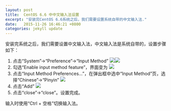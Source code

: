 ```yaml
---
layout: post
title:  CentOS 6.6 中中文输入法设置
excerpt: "安装完CentOS 6.6系统之后，我们需要设置系统自带的中文输入法."
date:   2015-11-26 16:46:21 +0800
categories: jekyll update
---
```


安装完系统之后，我们需要设置中文输入法，中文输入法是系统自带的，设置步骤如下：

1. 点击“System”→“Preference”→“Input Method”
![](http://ww2.sinaimg.cn/large/4dd787e4jw1euomvdf4fij20zk0lb42p.jpg)![](http://ww2.sinaimg.cn/large/4dd787e4jw1euomvdoxh9j209p07ut9c.jpg)
2. 勾选“Enable input method feature”，界面变为
![](http://ww2.sinaimg.cn/large/4dd787e4jw1euomyoe0vyj209n07uaat.jpg)
3. 点击“Input Method Preferences...”，在弹出框中选中“Input Method”页，选择“Chinese”→“Pinyin”
![](http://ww4.sinaimg.cn/large/4dd787e4jw1euomve6yiij20cs0hkgni.jpg)
4. 点击“Add”
![](http://ww2.sinaimg.cn/large/4dd787e4jw1euomyoqjmrj20cu0evq41.jpg)
5. 点击“close”→“close”。设置完成。

输入时使用“Ctrl + 空格”切换输入法。
